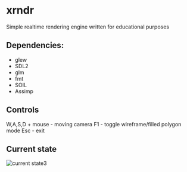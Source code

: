 # xrndr

Simple realtime rendering engine written for educational purposes

## Dependencies:

- glew
- SDL2
- glm
- fmt
- SOIL
- Assimp

## Controls

W,A,S,D + mouse - moving camera
F1 - toggle wireframe/filled polygon mode
Esc - exit

## Current state

![current state](https://user-images.githubusercontent.com/19366691/51631480-81b03200-1f55-11e9-9ff1-dd7701c67d31.jpg)3